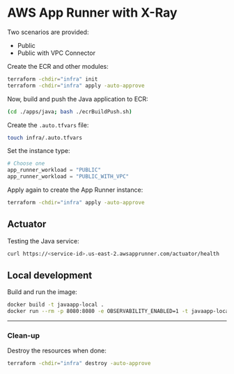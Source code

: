 # AWS App Runner with X-Ray

Two scenarios are provided:

- Public
- Public with VPC Connector

Create the ECR and other modules:

```sh
terraform -chdir="infra" init
terraform -chdir="infra" apply -auto-approve
```

Now, build and push the Java application to ECR:

```sh
(cd ./apps/java; bash ./ecrBuildPush.sh)
```

Create the `.auto.tfvars` file:

```sh
touch infra/.auto.tfvars
```

Set the instance type:

```terraform
# Choose one
app_runner_workload = "PUBLIC"
app_runner_workload = "PUBLIC_WITH_VPC"
```

Apply again to create the App Runner instance:

```sh
terraform -chdir="infra" apply -auto-approve
```

## Actuator

Testing the Java service:

```sh
curl https://<service-id>.us-east-2.awsapprunner.com/actuator/health
```

## Local development

Build and run the image:

```sh
docker build -t javaapp-local .
docker run --rm -p 8080:8080 -e OBSERVABILITY_ENABLED=1 -t javaapp-local
```

---

### Clean-up

Destroy the resources when done:

```sh
terraform -chdir="infra" destroy -auto-approve
```
